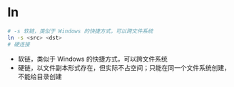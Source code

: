 # ln

```sh
# -s 软链，类似于 Windows 的快捷方式，可以跨文件系统
ln -s <src> <dst>
# 硬连接
```

- 软链，类似于 Windows 的快捷方式，可以跨文件系统
- 硬链，以文件副本形式存在，但实际不占空间；只能在同一个文件系统创建，不能给目录创建
